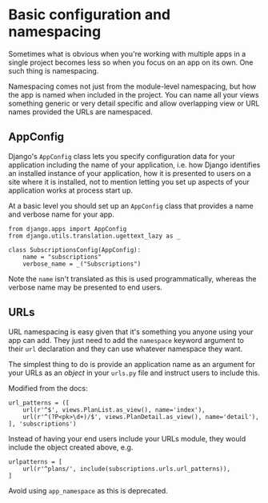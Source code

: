 # Basic configuration and namespacing

Sometimes what is obvious when you're working with multiple apps in a single project becomes less so when you focus on an app on its own. One such thing is namespacing.

Namespacing comes not just from the module-level namespacing, but how the app is named when included in the project. You can name all your views something generic or very detail specific and allow overlapping view or URL names provided the URLs are namespaced.

## AppConfig

Django's `AppConfig` class lets you specify configuration data for your application including the name of your application, i.e. how Django identifies an installed instance of your application, how it is presented to users on a site where it is installed, not to mention letting you set up aspects of your application works at process start up.

At a basic level you should set up an `AppConfig` class that provides a name and verbose name for your app.

```
from django.apps import AppConfig
from django.utils.translation.ugettext_lazy as _

class SubscriptionsConfig(AppConfig):
    name = "subscriptions"
    verbose_name = _("Subscriptions")
```

Note the `name` isn't translated as this is used programmatically, whereas the verbose name may be presented to end users.

## URLs

URL namespacing is easy given that it's something you anyone using your app can add. They just need to add the `namespace` keyword argument to their `url` declaration and they can use whatever namespace they want.

The simplest thing to do is provide an application name as an argument for your URLs as an *object* in your `urls.py` file and instruct users to include this.

Modified from the docs:

```
url_patterns = ([
    url(r'^$', views.PlanList.as_view(), name='index'),
    url(r'^(?P<pk>\d+)/$', views.PlanDetail.as_view(), name='detail'),
], 'subscriptions')
```

Instead of having your end users include your URLs module, they would include the object created above, e.g.

```
urlpatterns = [
    url(r'^plans/', include(subscriptions.urls.url_patterns)),
]
```

Avoid using `app_namespace` as this is deprecated.
